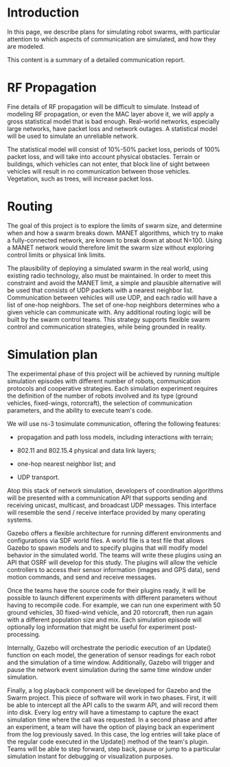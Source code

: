 Introduction
============

In this page, we describe plans for simulating robot
swarms, with particular attention to which aspects of communication are
simulated, and how they are modeled.

This content is a summary of a detailed communication report.

RF Propagation
====

Fine details of RF propagation will be difficult to simulate. Instead of
modeling RF propagation, or even the MAC layer above it, we will apply a
gross statistical model that is bad enough. Real-world networks,
especially large networks, have packet loss and network outages. A
statistical model will be used to simulate an unreliable network.

The statistical model will consist of 10%-50% packet loss, periods of
100% packet loss, and will take into account physical obstacles. Terrain
or buildings, which vehicles can not enter, that block line of sight
between vehicles will result in no communication between those vehicles.
Vegetation, such as trees, will increase packet loss.

Routing
===

The goal of this project is to explore the limits of swarm size, and
determine when and how a swarm breaks down. MANET algorithms, which try
to make a fully-connected network, are known to break down at about
N=100. Using a MANET network would therefore limit the swarm size
without exploring control limits or physical link limits.

The plausibility of deploying a simulated swarm in the real world, using
existing radio technology, also must be maintained. In order to meet
this constraint and avoid the MANET limit, a simple and plausible
alternative will be used that consists of UDP packets with a nearest
neighbor list. Communication between vehicles will use UDP, and each
radio will have a list of one-hop neighbors. The set of one-hop
neighbors determines who a given vehicle can communicate with. Any
additional routing logic will be built by the swarm control teams. This
strategy supports flexible swarm control and communication strategies,
while being grounded in reality.

Simulation plan
===============

The experimental phase of this project will be achieved by running
multiple simulation episodes with different number of robots,
communication protocols and cooperative strategies. Each simulation
experiment requires the definition of the number of robots involved and
its type (ground vehicles, fixed-wings, rotorcraft), the selection of
communication parameters, and the ability to execute team's code.

We will use ns-3 tosimulate communication, offering the following features:

-   propagation and path loss models, including interactions with
    terrain;

-   802.11 and 802.15.4 physical and data link layers;

-   one-hop nearest neighbor list; and

-   UDP transport.

Atop this stack of network simulation, developers of coordination
algorithms will be presented with a communication API that supports
sending and receiving unicast, multicast, and broadcast UDP messages.
This interface will resemble the send / receive interface provided by
many operating systems. 

Gazebo offers a flexible architecture for running different environments
and configurations via SDF world files. A world file is a test file
that allows Gazebo to spawn models and to specify plugins that will
modify model behavior in the simulated world. The teams will write these
plugins using an API that OSRF will develop for this study. The plugins
will allow the vehicle controllers to access their sensor information
(images and GPS data), send motion commands, and send and receive
messages.

Once the teams have the source code for their plugins ready, it will be
possible to launch different experiments with different parameters
without having to recompile code. For example, we can run one experiment
with 50 ground vehicles, 30 fixed-wind vehicle, and 20 rotorcraft, then
run again with a different population size and mix. Each
simulation episode will optionally log information that might be useful
for experiment post-processing. 

Internally, Gazebo will orchestrate the periodic execution of an
<span>Update()</span> function on each model, the generation of sensor
readings for each robot and the simulation of a time window.
Additionally, Gazebo will trigger and pause the network event simulation
during the same time window under simulation.

Finally, a log playback component will be developed for Gazebo and the
Swarm project. This piece of software will work in two phases. First, it
will be able to intercept all the API calls to the swarm API, and will
record them into disk. Every log entry will have a timestamp to capture
the exact simulation time where the call was requested. In a second
phase and after an experiment, a team will have the option of playing
back an experiment from the log previously saved. In this case, the log
entries will take place of the regular code executed in the
<span>Update()</span> method of the team's plugin. Teams will be able to
step forward, step back, pause or jump to a particular simulation
instant for debugging or visualization purposes.



